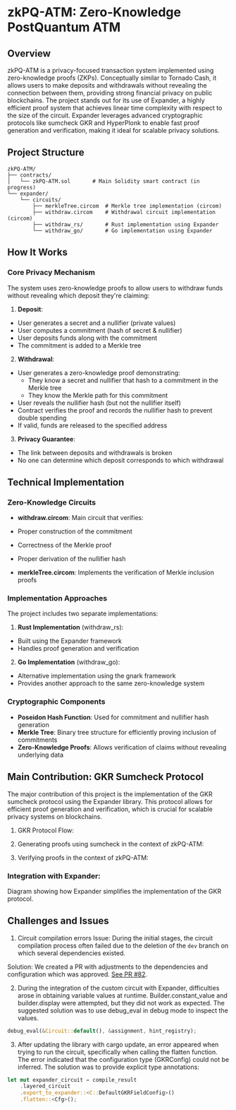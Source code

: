 # zkPQ-ATM: Zero-Knowledge PostQuantum ATM

## Overview
zkPQ-ATM is a privacy-focused transaction system implemented using zero-knowledge proofs (ZKPs). Conceptually similar to Tornado Cash, it allows users to make deposits and withdrawals without revealing the connection between them, providing strong financial privacy on public blockchains. The project stands out for its use of Expander, a highly efficient proof system that achieves linear time complexity with respect to the size of the circuit. Expander leverages advanced cryptographic protocols like sumcheck GKR and HyperPlonk to enable fast proof generation and verification, making it ideal for scalable privacy solutions.

## Project Structure
```
zkPQ-ATM/
├── contracts/
│   └── zkPQ-ATM.sol       # Main Solidity smart contract (in progress)
└── expander/
    └── circuits/
        ├── merkleTree.circom  # Merkle tree implementation (circom)
        ├── withdraw.circom    # Withdrawal circuit implementation (circom)
        ├── withdraw_rs/       # Rust implementation using Expander
        └── withdraw_go/       # Go implementation using Expander
```

## How It Works

### Core Privacy Mechanism
The system uses zero-knowledge proofs to allow users to withdraw funds without revealing which deposit they're claiming:

1. **Deposit**:
- User generates a secret and a nullifier (private values)
- User computes a commitment (hash of secret & nullifier)
- User deposits funds along with the commitment
- The commitment is added to a Merkle tree

2. **Withdrawal**:
- User generates a zero-knowledge proof demonstrating:
    - They know a secret and nullifier that hash to a commitment in the Merkle tree
    - They know the Merkle path for this commitment
- User reveals the nullifier hash (but not the nullifier itself)
- Contract verifies the proof and records the nullifier hash to prevent double spending
- If valid, funds are released to the specified address

3. **Privacy Guarantee**:
- The link between deposits and withdrawals is broken
- No one can determine which deposit corresponds to which withdrawal

## Technical Implementation

### Zero-Knowledge Circuits
- **withdraw.circom**: Main circuit that verifies:
- Proper construction of the commitment
- Correctness of the Merkle proof
- Proper derivation of the nullifier hash

- **merkleTree.circom**: Implements the verification of Merkle inclusion proofs

### Implementation Approaches
The project includes two separate implementations:

1. **Rust Implementation** (withdraw_rs):
- Built using the Expander framework
- Handles proof generation and verification

2. **Go Implementation** (withdraw_go):
- Alternative implementation using the gnark framework
- Provides another approach to the same zero-knowledge system

### Cryptographic Components
- **Poseidon Hash Function**: Used for commitment and nullifier hash generation
- **Merkle Tree**: Binary tree structure for efficiently proving inclusion of commitments
- **Zero-Knowledge Proofs**: Allows verification of claims without revealing underlying data

## Main Contribution: GKR Sumcheck Protocol

The major contribution of this project is the implementation of the GKR sumcheck protocol using the Expander library. This protocol allows for efficient proof generation and verification, which is crucial for scalable privacy systems on blockchains.


1. GKR Protocol Flow:

1. Generating proofs using sumcheck in the context of zkPQ-ATM:

2. Verifying proofs in the context of zkPQ-ATM:

### Integration with Expander:

Diagram showing how Expander simplifies the implementation of the GKR protocol.

## Challenges and Issues

1. Circuit compilation errors
Issue: During the initial stages, the circuit compilation process often failed due to the deletion of the `dev` branch on which several dependencies existed.

Solution: We created a PR with adjustments to the dependencies and configuration which was approved. [See PR #82](https://github.com/PolyhedraZK/ExpanderCompilerCollection/pull/82).

2. During the integration of the custom circuit with Expander, difficulties arose in obtaining variable values ​​at runtime. Builder.constant_value and builder.display were attempted, but they did not work as expected. The suggested solution was to use debug_eval in debug mode to inspect the values.

```rust
debug_eval(&Circuit::default(), &assignment, hint_registry);
```

3. After updating the library with cargo update, an error appeared when trying to run the circuit, specifically when calling the flatten function. The error indicated that the configuration type (GKRConfig) could not be inferred. The solution was to provide explicit type annotations:

```rust
let mut expander_circuit = compile_result
    .layered_circuit
    .export_to_expander::<C::DefaultGKRFieldConfig>()
    .flatten::<Cfg>();
```